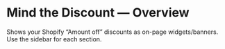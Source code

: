 # Mind the Discount — Overview
Shows your Shopify “Amount off” discounts as on-page widgets/banners. Use the sidebar for each section.
